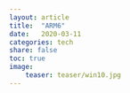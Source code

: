 ```yaml
---
layout: article
title:  "ARM6"
date:   2020-03-11
categories: tech
share: false
toc: true
image:
    teaser: teaser/win10.jpg
---
```






